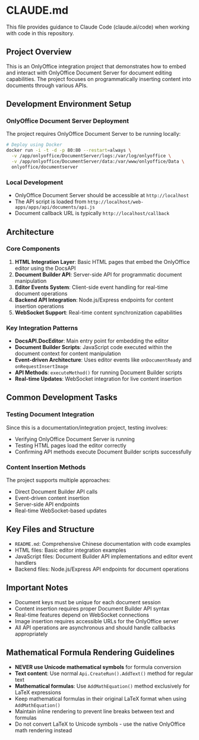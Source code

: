 # CLAUDE.md

This file provides guidance to Claude Code (claude.ai/code) when working with code in this repository.

## Project Overview

This is an OnlyOffice integration project that demonstrates how to embed and interact with OnlyOffice Document Server for document editing capabilities. The project focuses on programmatically inserting content into documents through various APIs.

## Development Environment Setup

### OnlyOffice Document Server Deployment
The project requires OnlyOffice Document Server to be running locally:

```bash
# Deploy using Docker
docker run -i -t -d -p 80:80 --restart=always \
  -v /app/onlyoffice/DocumentServer/logs:/var/log/onlyoffice \
  -v /app/onlyoffice/DocumentServer/data:/var/www/onlyoffice/Data \
  onlyoffice/documentserver
```

### Local Development
- OnlyOffice Document Server should be accessible at `http://localhost`
- The API script is loaded from `http://localhost/web-apps/apps/api/documents/api.js`
- Document callback URL is typically `http://localhost/callback`

## Architecture

### Core Components

1. **HTML Integration Layer**: Basic HTML pages that embed the OnlyOffice editor using the DocsAPI
2. **Document Builder API**: Server-side API for programmatic document manipulation
3. **Editor Events System**: Client-side event handling for real-time document operations
4. **Backend API Integration**: Node.js/Express endpoints for content insertion operations
5. **WebSocket Support**: Real-time content synchronization capabilities

### Key Integration Patterns

- **DocsAPI.DocEditor**: Main entry point for embedding the editor
- **Document Builder Scripts**: JavaScript code executed within the document context for content manipulation
- **Event-driven Architecture**: Uses editor events like `onDocumentReady` and `onRequestInsertImage`
- **API Methods**: `executeMethod()` for running Document Builder scripts
- **Real-time Updates**: WebSocket integration for live content insertion

## Common Development Tasks

### Testing Document Integration
Since this is a documentation/integration project, testing involves:
- Verifying OnlyOffice Document Server is running
- Testing HTML pages load the editor correctly
- Confirming API methods execute Document Builder scripts successfully

### Content Insertion Methods
The project supports multiple approaches:
- Direct Document Builder API calls
- Event-driven content insertion
- Server-side API endpoints
- Real-time WebSocket-based updates

## Key Files and Structure

- `README.md`: Comprehensive Chinese documentation with code examples
- HTML files: Basic editor integration examples
- JavaScript files: Document Builder API implementations and editor event handlers
- Backend files: Node.js/Express API endpoints for document operations

## Important Notes

- Document keys must be unique for each document session
- Content insertion requires proper Document Builder API syntax
- Real-time features depend on WebSocket connections
- Image insertion requires accessible URLs for the OnlyOffice server
- All API operations are asynchronous and should handle callbacks appropriately

## Mathematical Formula Rendering Guidelines

- **NEVER use Unicode mathematical symbols** for formula conversion
- **Text content**: Use normal `Api.CreateRun().AddText()` method for regular text
- **Mathematical formulas**: Use `AddMathEquation()` method exclusively for LaTeX expressions
- Keep mathematical formulas in their original LaTeX format when using `AddMathEquation()`
- Maintain inline rendering to prevent line breaks between text and formulas
- Do not convert LaTeX to Unicode symbols - use the native OnlyOffice math rendering instead